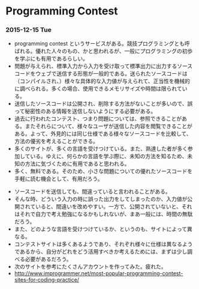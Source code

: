 # Programming Contest

### 2015-12-15 Tue

- programming contest というサービスがある。競技プログラミングとも呼ばれる。優れた人々のもの、かと思われるが、一般にプログラミングの初歩を学ぶにも有用であるらしい。
- 問題が与えられ、標準入力から入力を受け取って標準出力に出力するソースコードをウェブで送信する形態が一般的である。送られたソースコードは（コンパイルされ、）様々な具体的な入力値が与えられて、正当性を機械的に調べられる。多くの場合、使用できるメモリサイズや時間は限られている。
- 送信したソースコードは公開され、削除する方法がないことが多いので、誤って秘密性のある情報を送信しないようにする必要がある。
- 過去に行われたコンテスト、つまり問題については、参照できることがある。またそれらについて、様々なユーザが送信した内容を閲覧できることがある。よって、外見的には同じ仕様である様々なソースコードを比較して、方法の優劣を考えることができる。
- 多くのサイトが、多くの言語を受けつけている。また、熟達した者が多く参加している。ゆえに、何らかの言語を学ぶ際に、未知の方法を知るため、未知の方法に気づくために有用であると思われる。
- 多く、無料である。そのため、小さな問題についての優れたソースコードを手軽に読む機会として、有用だろう。

<!-- -->

- ソースコードを送信しても、間違っていると言われることがある。
- そんな時、どういう入力の時に誤った出力をしてしまったのか、入力値が公開されていると、間違いを改めやすい。一方で、公開されていないと、それはそれで自力で考え勉強になるかもしれないが、まあ一般には、時間の無駄だろう。
- また、どのような言語を受けつけているか、というのも、サイトによって異なる。
- コンテストサイトは多くあるようであり、それぞれ様々に仕様は異なるようであるから、自分がどれをどう活用すべきか考えるためには、まずは少し調べる必要があるだろう。
- 次のサイトを参考にたくさんアカウントを作ってみた。疲れた。
- http://www.improgrammer.net/most-popular-programming-contest-sites-for-coding-practice/
